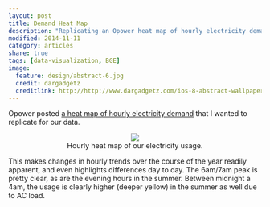 ```yaml
---
layout: post
title: Demand Heat Map
description: "Replicating an Opower heat map of hourly electricity demand."
modified: 2014-11-11
category: articles
share: true
tags: [data-visualization, BGE]
image:
  feature: design/abstract-6.jpg
  credit: dargadgetz
  creditlink: http://http://www.dargadgetz.com/ios-8-abstract-wallpaper-pack-for-iphone-5s-5c-and-ipod-touch-retina/
---
```


Opower posted <a href='http://blog.opower.com/2014/09/ami-data-integration/'>a heat map of hourly electricity demand</a> that I wanted to replicate for our data. 

<center>
<figure>
  <a href='{{ site.url }}/images/2014-11/my_usage_heatmap.png'><img src='{{ site.url }}/images/2014-11/my_usage_heatmap.png'></a>
  <figcaption>Hourly heat map of our electricity usage.</figcaption>
</figure>
</center>


This makes changes in hourly trends over the course of the year readily apparent, and even highlights differences day to day.  The 6am/7am peak is pretty clear, as are the evening hours in the summer.  Between midnight a 4am, the usage is clearly higher (deeper yellow) in the summer as well due to AC load.
